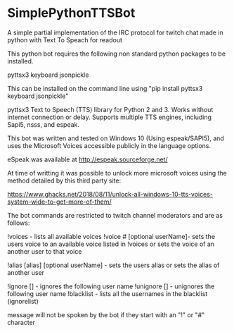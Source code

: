 # SimplePythonTTSBot
A simple partial implementation of the IRC protocol for twitch chat made in python with Text To Speach for readout

This python bot requires the following non standard python packages to be installed.

pyttsx3
keyboard
jsonpickle

This can be installed on the command line using "pip install pyttsx3 keyboard jsonpickle"

pyttsx3 Text to Speech (TTS) library for Python 2 and 3. Works without internet connection or delay. Supports multiple TTS engines, including Sapi5, nsss, and espeak.

This bot was written and tested on Windows 10 (Using espeak/SAPI5), and uses the Microsoft Voices accessible publicly in the language options.

eSpeak was available at http://espeak.sourceforge.net/

At time of writting it was possible to unlock more microsoft voices using the method detailed by this third party site:

https://www.ghacks.net/2018/08/11/unlock-all-windows-10-tts-voices-system-wide-to-get-more-of-them/


The bot commands are restricted to twitch channel moderators and are as follows:

!voices - lists all available voices
!voice # [optional userName]- sets the users voice to an available voice listed in !voices or sets the voice of an another user to that voice

!alias [alias] [optional userName] - sets the users alias or sets the alias of another user

!ignore [] - ignores the following user name
!unignore [] - unignores the following user name
!blacklist - lists all the usernames in the blacklist (ignorelist)

message will not be spoken by the bot if they start with an "!" or "#" character
